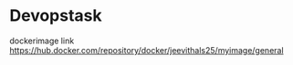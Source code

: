 # Devopstask
dockerimage link 
https://hub.docker.com/repository/docker/jeevithals25/myimage/general
